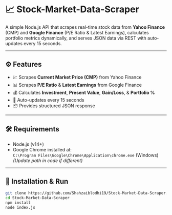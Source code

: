 # 📈 Stock-Market-Data-Scraper

A simple Node.js API that scrapes real-time stock data from **Yahoo Finance** (CMP) and **Google Finance** (P/E Ratio & Latest Earnings), calculates portfolio metrics dynamically, and serves JSON data via REST with auto-updates every 15 seconds.

---

## ⚙️ Features

- 💹 Scrapes **Current Market Price (CMP)** from Yahoo Finance  
- 📊 Scrapes **P/E Ratio** & **Latest Earnings** from Google Finance  
- 💰 Calculates **Investment**, **Present Value**, **Gain/Loss**, & **Portfolio %**  
- 🔄 Auto-updates every 15 seconds  
- 📦 Provides structured JSON response

---

## 🛠 Requirements

- Node.js (v14+)  
- Google Chrome installed at:  
  `C:\Program Files\Google\Chrome\Application\chrome.exe` (Windows)  
  *(Update path in code if different)*

---

## 🚀 Installation & Run

```bash
git clone https://github.com/Shahzaiblodhi19/Stock-Market-Data-Scraper.git
cd Stock-Market-Data-Scraper
npm install
node index.js
